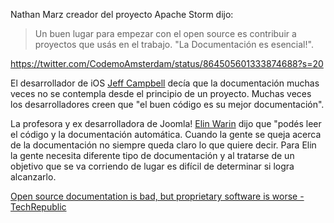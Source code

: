 Nathan Marz creador del proyecto Apache Storm dijo:

> Un buen lugar para empezar con el open source es contribuir a proyectos que usás en el trabajo. "La Documentación es esencial!".

https://twitter.com/CodemoAmsterdam/status/864505601333874688?s=20

El desarrollador de iOS [Jeff Campbell](https://twitter.com/Darchmare/status/866401456252833792) decía que la documentación muchas veces no se contempla desde el principio de un proyecto. Muchas veces los desarrolladores creen que "el buen código es su mejor documentación".

 La profesora y ex desarrolladora de Joomla! [Elin Warin](https://twitter.com/ElinWaring/status/872828105563492354) dijo que "podés leer el código y la documentación automática. Cuando la gente se queja acerca de la documentación no siempre queda claro lo que quiere decir. Para Elin la gente necesita diferente tipo de documentación y  al tratarse de un objetivo que se va corriendo de lugar es difícil de determinar si logra alcanzarlo.

[Open source documentation is bad, but proprietary software is worse - TechRepublic](https://www.techrepublic.com/article/open-source-documentation-is-bad-but-proprietary-software-is-worse/)